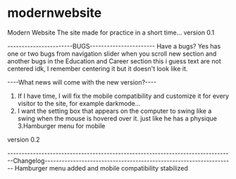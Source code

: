# modernwebsite
Modern Website
The site made for practice in a short time...
version 0.1

-----------------------BUGS-----------------------
Have a bugs?
Yes has one or two bugs from navigation slider when you scroll new section and another bugs in the Education and Career section this i guess text are not centered
idk, I remember centering it but it doesn't look like it.


----What news will come with the new version?----
1. If I have time, I will fix the mobile compatibility and customize it for every visitor to the site, for example darkmode...
2. I want the setting box that appears on the computer to swing like a swing when the mouse is hovered over it. just like he has a physique
3.Hamburger menu for mobile


version 0.2

--------------------------------------------------------------------------------Changelog-------------------------------------------------------------------
Hamburger menu added and mobile compatibility stabilized
